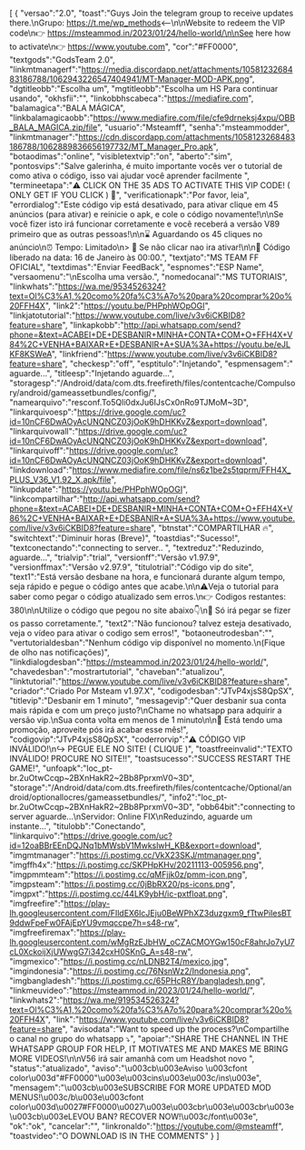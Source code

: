 [ { "versao":"2.0", "toast":"Guys Join the telegram group to receive updates there.\nGrupo: https://t.me/wp_methods<--\n\nWebsite to redeem the VIP code\n👉 https://msteammod.in/2023/01/24/hello-world/\n\nSee here how to activate\n👉 https://www.youtube.com", "cor":"#FF0000", "textgods":"GodsTeam 2.0", "linkmtmanagerf":"https://media.discordapp.net/attachments/1058123268483186788/1062943226547404941/MT-Manager-MOD-APK.png", "dgtitleobb":"Escolha um", "mgtitleobb":"Escolha um HS Para continuar usando", "okhsfii":"", "linkobbhscabeca":"https://mediafire.com", "balamagica":"BALA MÁGICA", "linkbalamagicaobb":"https://www.mediafire.com/file/cfe9drneksj4xpu/OBB_BALA_MAGICA.zip/file", "usuario":"Msteamff", "senha":"msteammodder", "linkmtmanager":"https://cdn.discordapp.com/attachments/1058123268483186788/1062889836656197732/MT_Manager_Pro.apk", "botaodimas":"online", "visibletextvip":"on", "aberto":"sim", "pontosvips":"Salve galerinha, é muito importante vocês ver o tutorial de como ativa o código, isso vai ajudar você aprender facilmente ", "termineetapa":"⚠️ CLICK ON THE 35 ADS TO ACTIVATE THIS VIP CODE! ( ONLY GET IF YOU CLICK ) 🔐", "verificationapk":"Por favor, leia", "errordialog":"Este código vip está desativado, para ativar clique em 45 anúncios (para ativar) e reinicie o apk, e cole o código novamente!\n\nSe você fizer isto irá funcionar corretamente e você receberá a versão V89 primeiro que as outras pessoas!\n\n⌛ Aguardando os 45 cliques no anúncio\n⏰ Tempo: Limitado\n> 🔐 Se não clicar nao ira ativar!\n\n🛑 Código liberado na data: 16 de Janeiro às 00:00.", "textjato":"MS TEAM FF OFICIAL", "textdimas":"Enviar FeedBack", "espnomes":"ESP Name", "versaomenu":"\nEscolha uma versão.", "nomedocanal":"MS TUTORIAIS", "linkwhats":"https://wa.me/9534526324?text=Ol%C3%A1,%20como%20fa%C3%A7o%20para%20comprar%20o%20FFH4X", "link2":"https://youtu.be/PHPphWOpOGI", "linkjatotutorial":"https://www.youtube.com/live/v3v6iCKBID8?feature=share", "linkapkobb":"http://api.whatsapp.com/send?phone=&text=ACABEI+DE+DESBANIR+MINHA+CONTA+COM+O+FFH4X+V84%2C+VENHA+BAIXAR+E+DESBANIR+A+SUA%3A+https://youtu.be/eJLKF8KSWeA", "linkfriend":"https://www.youtube.com/live/v3v6iCKBID8?feature=share", "checkesp":"off", "esptitulo":"Injetando", "espmensagem":" aguarde...", "titleesp":"Injetando aguarde...", "storagesp":"/Android/data/com.dts.freefireth/files/contentcache/Compulsory/android/gameassetbundles/config/", "namearquivo":"resconf.To5Qli0dxJu6IJsCx0nRo9TJMoM~3D", "linkarquivoesp":"https://drive.google.com/uc?id=10nCF6DwAOyAcUNQNCZ03jOoK9hDHKKvZ&export=download", "linkarquivowall":"https://drive.google.com/uc?id=10nCF6DwAOyAcUNQNCZ03jOoK9hDHKKvZ&export=download", "linkarquivoff":"https://drive.google.com/uc?id=10nCF6DwAOyAcUNQNCZ03jOoK9hDHKKvZ&export=download", "linkdownload":"https://www.mediafire.com/file/ns6z1be2s5tqprm/FFH4X_PLUS_V36_V1.92_X.apk/file", "linkupdate":"https://youtu.be/PHPphWOpOGI", "linkcompartilhar":"http://api.whatsapp.com/send?phone=&text=ACABEI+DE+DESBANIR+MINHA+CONTA+COM+O+FFH4X+V86%2C+VENHA+BAIXAR+E+DESBANIR+A+SUA%3A+https://www.youtube.com/live/v3v6iCKBID8?feature=share", "btnstat":"COMPARTILHAR 🔥", "switchtext":"Diminuir horas (Breve)", "toastdias":"Sucesso!", "textconectando":"connecting to server.. ", "textreduz":"Reduzindo, aguarde...", "trialvip":"trial", "versionff":"Versão v1.97.9", "versionffmax":"Versão v2.97.9", "titulotrial":"Código vip do site", "text1":"Está versão desbane na hora, e funcionará durante algum tempo, seja rápido e pegue o código antes que acabe.\n\n⚠️Veja o tutorial para saber como pegar o código atualizado sem erros.\n👉 Codigos restantes: 380\n\nUtilize o código que pegou no site abaixo👇\n🔐 Só irá pegar se fizer os passo corretamente.", "text2":"Não funcionou? talvez esteja desativado, veja o vídeo para ativar o codigo sem erros!", "botaoneutrodesban":"", "vertutorialdesban":"Nenhum código vip disponível no momento.\n(Fique de olho nas notificações)", "linkdialogdesban":"https://msteammod.in/2023/01/24/hello-world/", "chavedesban":"mostrartutorial", "chaveban":"atualizou", "linktutorial":"https://www.youtube.com/live/v3v6iCKBID8?feature=share", "criador":"Criado Por Msteam v1.97.X", "codigodesban":"JTvP4xjsS8QpSX", "titlevip":"Desbanir em 1 minuto", "messagevip":"Quer desbanir sua conta mais rápida e com um preço justo?\nChame no whatsapp para adquirir a versão vip.\nSua conta volta em menos de 1 minuto\n\n🎉 Está tendo uma promoção, aproveite pós irá acabar esse mês!", "codigovip":"JTvP4xjsS8QpSX", "coderrorvip":"⚠️ CÓDIGO VIP INVÁLIDO!\n↪️ PEGUE ELE NO SITE! ( CLIQUE )", "toastfreeinvalid":"TEXTO INVÁLIDO! PROCURE NO SITE!!", "toastsucesso":"SUCCESS RESTART THE GAME!", "unfoapk":"loc_pt-br.2uOtwCcqp~2BXnHakR2~2Bb8PprxmV0~3D", "storage":"/Android/data/com.dts.freefireth/files/contentcache/Optional/android/optionallocres/gameassetbundles/", "info2":"loc_pt-br.2uOtwCcqp~2BXnHakR2~2Bb8PprxmV0~3D", "obb64bit":"connecting to server aguarde...\nServidor: Online FIX\nReduzindo, aguarde um instante...", "titulobb":"Conectando", "linkarquivo":"https://drive.google.com/uc?id=12oaBBrEEnDQJNq1bMWsbV1MwkslwH_KB&export=download", "imgmtmanager":"https://i.postimg.cc/VkX23SKJ/mtmanager.png", "imgffh4x":"https://i.postimg.cc/SKPHpKHv/20211113-005956.png", "imgpmmteam":"https://i.postimg.cc/qMFjjk0z/pmm-icon.png", "imgpsteam":"https://i.postimg.cc/0jBbRX20/ps-icons.png", "imgpxt":"https://i.postimg.cc/44LK9ybH/ic-pxtfloat.png", "imgfreefire":"https://play-lh.googleusercontent.com/FIldEX6IcJEju0BeWPhXZ3duzgxm9_fTtwPiIesBT9ddwFpeFw0FAjEpYU9vmqccpe7h=s48-rw", "imgfreefiremax":"https://play-lh.googleusercontent.com/wMgRzEJbHW_oCZACMOYGw150cF8ahrJo7yU7cL0XckoijXjUWwgG7i342cxH0SKnG_A=s48-rw", "imgmexico":"https://i.postimg.cc/nLDNB2T4/mexico.jpg", "imgindonesia":"https://i.postimg.cc/76NsnWz2/Indonesia.png", "imgbangladesh":"https://i.postimg.cc/65PHcR8Y/bangladesh.png", "linkmeuvideo":"https://msteammod.in/2023/01/24/hello-world/", "linkwhats2":"https://wa.me/919534526324?text=Ol%C3%A1,%20como%20fa%C3%A7o%20para%20comprar%20o%20FFH4X", "link":"https://www.youtube.com/live/v3v6iCKBID8?feature=share", "avisodata":"Want to speed up the process?\nCompartilhe o canal no grupo do whatsapp ⤵️", "apoiar":"SHARE THE CHANNEL IN THE WHATSAPP GROUP FOR HELP, IT MOTIVATES ME AND MAKES ME BRING MORE VIDEOS!\n\nV56 irá sair amanhã com um Headshot novo ", "status":"atualizado", "aviso":"\u003cb\u003eAviso \u003cfont color\u003d\"#FF0000\"\u003e\u003cins\u003e\u003c/ins\u003e", "mensagem":"\u003cb\u003eSUBSCRIBE FOR MORE UPDATED MOD MENUS!\u003c/b\u003e\u003cfont color\u003d\u0027#FF0000\u0027\u003e\u003cbr\u003e\u003cbr\u003e\u003cb\u003eLEVOU BAN? RECOVER NOW!\u003c/font\u003e", "ok":"ok", "cancelar":"", "linkronaldo":"https://youtube.com/@msteamff", "toastvideo":"O DOWNLOAD IS IN THE COMMENTS" } ]
